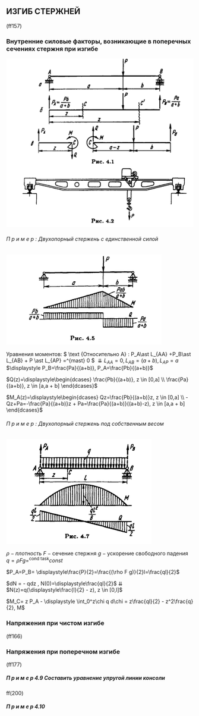 ## ИЗГИБ СТЕРЖНЕЙ

(ff157)

### Внутренние силовые факторы, возникающие в поперечных сечениях стержня при изгибе

![65](../../img/fed/65.png)

###### П р и м е р : Двухопорный стержень с единственной силой

![68](../../img/fed/68.png)

Уравнения моментов:
$ \text {Oтносительно A} : P_A\ast L_{AA} +P_B\ast L_{AB} + P \ast L_{AP} =^{mast} 0 $
$\downdownarrows L_{AA}=0,  L_{AB}=(a+b), L_{AP}=a$
$\displaystyle P_B=\frac{Pa}{(a+b)}, P_A=\frac{Pb}{(a+b)}$



$Q(z)=\displaystyle\begin{dcases}
\frac{Pb}{(a+b)}, z \in [0,a] \\
\frac{Pa}{(a+b)}, z \in [a,a + b]
\end{dcases}$

$M_A(z)=\displaystyle\begin{dcases}
Qz=\frac{Pb}{(a+b)}z, z \in [0,a] \\
-Qz+Pa=-\frac{Pa}{(a+b)}z + Pa=\frac{Pa}{(a+b)}((a+b)-z), z \in [a,a + b]
\end{dcases}$

###### П р и м е р : Двухопорный стержень под собственным весом

![70](../../img/fed/70.png)

$\rho - плотность$
$F- \text{сечение стержня}$
$g - \text{ускорение свободного падения}$
$q= \rho F g =^{\text{cond task}}const$

$P_A=P_B= \displaystyle\frac{P}{2}=\frac{(\rho F g)}{2}l=\frac{ql}{2}$

$dN = - qdz , N(0)=\displaystyle\frac{ql}{2}$
$\downdownarrows$
$N(z)=q(\displaystyle\frac{l}{2} - z), z \in [0,l]$ 

$M_C= z P_A - \displaystyle \int_0^z\chi q d\chi = z\frac{ql}{2} - z^2\frac{q}{2}, M$















### Напряжения при чистом изгибе

(ff166)

### Напряжения при поперечном изгибе

(ff177)

##### П р и м е р 4.9 Составить уравнение упругой линии консоли

ff(200)

##### П р и м е р 4.10
